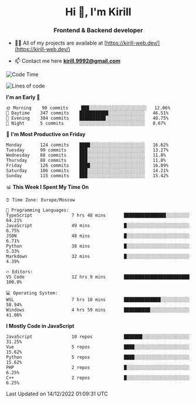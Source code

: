 <h1 align="center">Hi 👋, I'm Kirill</h1>
<h3 align="center">Frontend & Backend developer</h3>

- 👨‍💻 All of my projects are available at [https://kirill-web.dev/](https://kirill-web.dev/)

- 📫 Contact me here **kirill.9992@gmail.com**











<!--START_SECTION:waka-->
![Code Time](http://img.shields.io/badge/Code%20Time-1%2C227%20hrs%2038%20mins-blue)

![Lines of code](https://img.shields.io/badge/From%20Hello%20World%20I%27ve%20Written-532%20Thousand%20lines%20of%20code-blue)

**I'm an Early 🐤** 

```text
🌞 Morning    90 commits     ███░░░░░░░░░░░░░░░░░░░░░░   12.06% 
🌆 Daytime    347 commits    ███████████░░░░░░░░░░░░░░   46.51% 
🌃 Evening    304 commits    ██████████░░░░░░░░░░░░░░░   40.75% 
🌙 Night      5 commits      ░░░░░░░░░░░░░░░░░░░░░░░░░   0.67%

```
📅 **I'm Most Productive on Friday** 

```text
Monday       124 commits    ████░░░░░░░░░░░░░░░░░░░░░   16.62% 
Tuesday      99 commits     ███░░░░░░░░░░░░░░░░░░░░░░   13.27% 
Wednesday    88 commits     ███░░░░░░░░░░░░░░░░░░░░░░   11.8% 
Thursday     88 commits     ███░░░░░░░░░░░░░░░░░░░░░░   11.8% 
Friday       126 commits    ████░░░░░░░░░░░░░░░░░░░░░   16.89% 
Saturday     106 commits    ███░░░░░░░░░░░░░░░░░░░░░░   14.21% 
Sunday       115 commits    ███░░░░░░░░░░░░░░░░░░░░░░   15.42%

```


📊 **This Week I Spent My Time On** 

```text
⌚︎ Time Zone: Europe/Moscow

💬 Programming Languages: 
TypeScript               7 hrs 48 mins       ████████████████░░░░░░░░░   64.21% 
JavaScript               49 mins             █░░░░░░░░░░░░░░░░░░░░░░░░   6.75% 
JSON                     48 mins             █░░░░░░░░░░░░░░░░░░░░░░░░   6.71% 
Python                   38 mins             █░░░░░░░░░░░░░░░░░░░░░░░░   5.33% 
Markdown                 32 mins             █░░░░░░░░░░░░░░░░░░░░░░░░   4.39%

🔥 Editors: 
VS Code                  12 hrs 9 mins       █████████████████████████   100.0%

💻 Operating System: 
WSL                      7 hrs 10 mins       ██████████████░░░░░░░░░░░   58.94% 
Windows                  4 hrs 59 mins       ██████████░░░░░░░░░░░░░░░   41.06%

```

**I Mostly Code in JavaScript** 

```text
JavaScript               10 repos            ███████░░░░░░░░░░░░░░░░░░   31.25% 
Vue                      5 repos             ████░░░░░░░░░░░░░░░░░░░░░   15.62% 
Python                   5 repos             ████░░░░░░░░░░░░░░░░░░░░░   15.62% 
PHP                      2 repos             █░░░░░░░░░░░░░░░░░░░░░░░░   6.25% 
C++                      2 repos             █░░░░░░░░░░░░░░░░░░░░░░░░   6.25%

```



 Last Updated on 14/12/2022 01:09:31 UTC
<!--END_SECTION:waka-->
